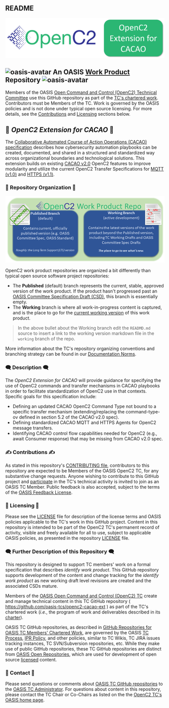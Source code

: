 ## README

![Work Product ReadMe Logo](images/cacao-ext-logo-header.png)

## ![oasis-avatar](https://avatars.githubusercontent.com/u/47402065?s=24&v=4) An OASIS [Work Product](https://www.oasis-open.org/policies-guidelines/oasis-defined-terms-2018-05-22/#dWorkProduct) Repository ![oasis-avatar](https://avatars.githubusercontent.com/u/47402065?s=24&v=4) 

Members of the OASIS [Open Command and Control (OpenC2) Technical
Committee](https://groups.oasis-open.org/communities/tc-community-home2?CommunityKey=a34c9baf-48b2-44c5-a567-018dc7d32296)
use this GitHub repository as part of the [TC's chartered
work](https://www.oasis-open.org/committees/openc2/charter.php).
Contributors must be Members of the TC. Work is governed by the
OASIS policies and is not done under typical open source
licensing. For more details, see the
[Contributions](#writing_hand-contributions-writing_hand) and
[Licensing](#scroll-licensing-scroll) sections below. 

## :blue_book: _OpenC2 Extension for CACAO_ :blue_book:

The [Collaborative Automated Course of Action Operations (CACAO) specification](https://docs.oasis-open.org/cacao/security-playbooks/v2.0/security-playbooks-v2.0.html)
describes how cybersecurity automation playbooks can be created, documented, and
shared in a structured and standardized way across organizational boundaries and
technological solutions. This extension builds on existing [CACAO
v2.0](https://docs.oasis-open.org/cacao/security-playbooks/v2.security-playbooks-v2.0.html)
OpenC2 features to improve modularity and utilize the current OpenC2 Transfer
Specifications for 
[MQTT (v1.0)](https://docs.oasis-open.org/openc2/transf-mqtt/v1.0/transf-mqtt-v1.0.html)
and [HTTPS (v1.1)](https://docs.oasis-open.org/openc2/open-impl-https/v1.1/cs01/open-impl-https-v1.1-cs01.html).

### :twisted_rightwards_arrows: Repository Organization :twisted_rightwards_arrows:

![branches](images/repo-branches.png)

OpenC2 work product repositories are organized a bit differently
than typical open source software project repositories:

* The **Published** (default) branch represents the current,
  stable, approved version of the work product. If the product
  hasn't progressed past an [OASIS Committee Specification Draft
  (CSD)](https://www.oasis-open.org/policies-guidelines/tc-process-2017-05-26/#committeeDraft),
  this branch is essentially empty.
* The **Working** branch is where all work-in-progress content is
  captured, and is the place to go for the [current working
  version]() of this work product.

> In the above bullet about the Working branch edit the `READMD.md` source to insert a link to the working version markdown file in the `working` branch of the repo.

More information about the TC's repository organizing conventions
and branching strategy can be found in our [Documentation
Norms](https://github.com/oasis-tcs/openc2-tc-ops/blob/main/Documentation-Norms.md#433-configure-repository).


### :left_speech_bubble: Description :left_speech_bubble:

The *OpenC2 Extension for CACAO* will provide guidance for specifying the use of
OpenC2 commands and transfer mechanisms in CACAO playbooks in order to
facilitate standardization of OpenC2 use in that contexts.  Specific goals for
this specification include:
- Defining an updated CACAO OpenC2 Command Type not bound to a specific transfer
mechanism (extending/replacing the command-type-ov defined in section 5.2 of the
CACAO v2.0 spec).
- Defining standardized CACAO MQTT and HTTPS Agents for OpenC2 message
transfers.
- Identifying CACAO control flow capabilities needed for OpenC2 (e.g., await
Consumer response) that may be missing from CACAO v2.0 spec.

### :writing_hand: Contributions :writing_hand:
<div>
<p>As stated in this repository's <a href="CONTRIBUTING.md">CONTRIBUTING file</a>, contributors to this repository are expected to be Members of the OASIS OpenC2 TC, for any substantive change requests.  Anyone wishing to contribute to this GitHub project and <a href="https://www.oasis-open.org/join/participation-instructions" target="_blank">participate</a> in the TC's technical activity is invited to join as an OASIS TC Member.  Public feedback is also accepted, subject to the terms of the <a href="https://www.oasis-open.org/policies-guidelines/ipr#appendixa" target="_blank">OASIS Feedback License</a>.</p>
</div>


### :scroll: Licensing :scroll:

<div>
<p>Please see the <a href="LICENSE.md">LICENSE</a> file for description of the license terms and OASIS policies applicable to the TC's work in this GitHub project. Content in this repository is intended to be part of the OpenC2 TC's permanent record of activity, visible and freely available for all to use, subject to applicable OASIS policies, as presented in the repository <a href="LICENSE.md">LICENSE</a> file.</p>
</div>

### :left_speech_bubble:   Further Description of this Repository :left_speech_bubble: 

This repository is designed to support TC members' work on a
formal specification that describes _identify work product_. This
GitHub repository supports development of the content and change
tracking for the _identify work product_ as new working draft
level revisions are created and the associated CSDs mature.

<div>

<p>Members of the <a href="https://groups.oasis-open.org/communities/tc-community-home2?CommunityKey=a34c9baf-48b2-44c5-a567-018dc7d32296" target="_blank">OASIS Open Command and Control (OpenC2) TC</a> create and manage technical content in this TC GitHub repository ( <a href="https://github.com/oasis-tcs/openc2-cacao-ext" target="_blank">https://github.com/oasis-tcs/openc2-cacao-ext</a> ) as part of the TC's chartered work (<i>i.e.</i>, the program of work and deliverables described in its <a href="https://www.oasis-open.org/committees/openc2/charter.php" target="_blank">charter</a>).</p>

<p>OASIS TC GitHub repositories, as described in <a href="https://www.oasis-open.org/resources/tcadmin/github-repositories-for-oasis-tc-members-chartered-work">GitHub Repositories for OASIS TC Members' Chartered Work</a>, are governed by the OASIS <a href="https://www.oasis-open.org/policies-guidelines/tc-process">TC Process</a>, <a href="https://www.oasis-open.org/policies-guidelines/ipr">IPR Policy</a>, and other policies, similar to TC Wikis, TC JIRA issues tracking instances, TC SVN/Subversion repositories, etc.  While they make use of public GitHub repositories, these TC GitHub repositories are distinct from <a href="https://www.oasis-open.org/resources/open-repositories">OASIS Open Repositories</a>, which are used for development of open source <a href="https://www.oasis-open.org/resources/open-repositories/licenses">licensed</a> content.</p>
</div>


###  :envelope_with_arrow: Contact :envelope_with_arrow:
<div>
<p>Please send questions or comments about <a href="https://www.oasis-open.org/resources/tcadmin/github-repositories-for-oasis-tc-members-chartered-work">OASIS TC GitHub repositories</a> to the <a href="mailto:tc-admin@oasis-open.org">OASIS TC Administrator</a>.  For questions about content in this repository, please contact the TC Chair or Co-Chairs as listed on the the <a href="https://groups.oasis-open.org/communities/tc-community-home2?CommunityKey=a34c9baf-48b2-44c5-a567-018dc7d32296">OpenC2 TC's OASIS home page</a>.</p>
</div>



